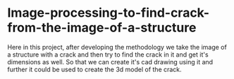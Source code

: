 # Image-processing-to-find-crack-from-the-image-of-a-structure
Here in this project, after developing the methodology we take the image of a structure with a crack and then try to find the crack in it and get it's dimensions as well. So that we can create it's cad drawing using it and further it could be used to create the 3d model of the crack.
